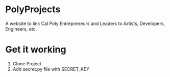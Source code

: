 PolyProjects
============

A website to link Cal Poly Entrepreneurs and Leaders to Artists, Developers, Engineers, etc.

Get it working
==============

1. Clone Project
2. Add secret.py file with SECRET_KEY
